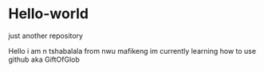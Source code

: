 # Hello-world
just another repository

Hello i am n tshabalala from nwu mafikeng
im currently learning how to use github
aka GiftOfGlob
